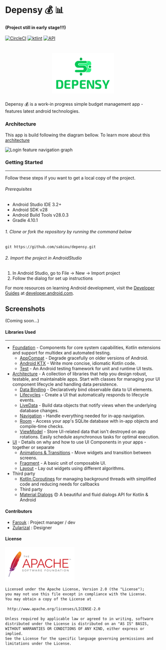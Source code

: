 # Depensy :moneybag: :bar_chart:

#### (Project still in early stage!!!)

[![CircleCI](https://circleci.com/gh/godixyz/Expense-manager.svg?style=svg&circle-token=5a9235d7c75dfc804084bdac3a8e7a5571af2f2c)](https://circleci.com/gh/godixyz/Expense-manager)
[![ktlint](https://img.shields.io/badge/code%20style-%E2%9D%A4-FF4081.svg)](https://ktlint.github.io/)
[![API](https://img.shields.io/badge/API-28%2B-brightgreen.svg?style=flat-square)](https://android-arsenal.com/api?level=28)

<h1 align=center>
<img src="logo/vertical.png" width=40%>
</h1>

Depensy :moneybag: is a work-in progress simple budget management app - features latest android technologies.

### Architecture
This app is build following the diagram bellow. To learn more about this [architecture](https://developer.android.com/jetpack/docs/guide#separation-of-concerns)

![Login feature navigation graph](https://github.com/sabiou/depensy/blob/master/readme/depensy-architecture.png)

### Getting Started
---------------
Follow these steps if you want to get a local copy of the project.

###### Prerequisites
*   Android Studio IDE 3.2+
*   Android SDK v28
*   Android Build Tools v28.0.3
*   Gradle 4.10.1

###### 1. Clone or fork the repository by running the command below
```
git https://github.com/sabiou/depensy.git
```

###### 2. Import the project in AndroidStudio
1.  In Android Studio, go to File -> New -> Import project
2.  Follow the dialog for set up instructions

For more resources on learning Android development, visit the
[Developer Guides](https://developer.android.com/guide/) at
[developer.android.com](https://developer.android.com).

Screenshots
-----------

(Coming soon...)

#### Libraries Used
--------------
* [Foundation][0] - Components for core system capabilities, Kotlin extensions and support for
  multidex and automated testing.
  * [AppCompat][1] - Degrade gracefully on older versions of Android.
  * [Android KTX][2] - Write more concise, idiomatic Kotlin code.
  * [Test][4] - An Android testing framework for unit and runtime UI tests.
* [Architecture][10] - A collection of libraries that help you design robust, testable, and
  maintainable apps. Start with classes for managing your UI component lifecycle and handling data
  persistence.
  * [Data Binding][11] - Declaratively bind observable data to UI elements.
  * [Lifecycles][12] - Create a UI that automatically responds to lifecycle events.
  * [LiveData][13] - Build data objects that notify views when the underlying database changes.
  * [Navigation][14] - Handle everything needed for in-app navigation.
  * [Room][16] - Access your app's SQLite database with in-app objects and compile-time checks.
  * [ViewModel][17] - Store UI-related data that isn't destroyed on app rotations. Easily schedule
     asynchronous tasks for optimal execution.
* [UI][30] - Details on why and how to use UI Components in your apps - together or separate
  * [Animations & Transitions][31] - Move widgets and transition between screens.
  * [Fragment][34] - A basic unit of composable UI.
  * [Layout][35] - Lay out widgets using different algorithms.
* Third party
  * [Kotlin Coroutines][91] for managing background threads with simplified code and reducing needs for callbacks
  * Third party
  * [Material Dialogs][92] :heart_eyes: A beautiful and fluid dialogs API for Kotlin & Android

[0]: https://developer.android.com/jetpack/foundation/
[1]: https://developer.android.com/topic/libraries/support-library/packages#v7-appcompat
[2]: https://developer.android.com/kotlin/ktx
[4]: https://developer.android.com/training/testing/
[10]: https://developer.android.com/jetpack/arch/
[11]: https://developer.android.com/topic/libraries/data-binding/
[12]: https://developer.android.com/topic/libraries/architecture/lifecycle
[13]: https://developer.android.com/topic/libraries/architecture/livedata
[14]: https://developer.android.com/topic/libraries/architecture/navigation/
[16]: https://developer.android.com/topic/libraries/architecture/room
[17]: https://developer.android.com/topic/libraries/architecture/viewmodel
[30]: https://developer.android.com/jetpack/ui/
[31]: https://developer.android.com/training/animation/
[34]: https://developer.android.com/guide/components/fragments
[35]: https://developer.android.com/guide/topics/ui/declaring-layout
[91]: https://kotlinlang.org/docs/reference/coroutines-overview.html
[92]: https://github.com/afollestad/material-dialogs


#### Contributors
* [Farouk](https://github.com/sabiou) : Project manager / dev
* [Zularizal](https://github.com/zularizal) : Designer

#### License
<a href="http://www.apache.org/licenses/LICENSE-2.0" target="_blank">
  <img alt="Apache License 2.0" src="readme/apache.png" height="110"/>
</a>

    Licensed under the Apache License, Version 2.0 (the "License");
    you may not use this file except in compliance with the License.
    You may obtain a copy of the License at

     http://www.apache.org/licenses/LICENSE-2.0

    Unless required by applicable law or agreed to in writing, software
    distributed under the License is distributed on an "AS IS" BASIS,
    WITHOUT WARRANTIES OR CONDITIONS OF ANY KIND, either express or implied.
    See the License for the specific language governing permissions and
    limitations under the License.
